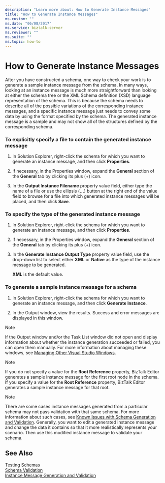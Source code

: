 ```yaml
---
description: "Learn more about: How to Generate Instance Messages"
title: "How to Generate Instance Messages"
ms.custom: ""
ms.date: "06/08/2017"
ms.service: biztalk-server
ms.reviewer: ""
ms.suite: ""
ms.topic: how-to
---
```

# How to Generate Instance Messages
After you have constructed a schema, one way to check your work is to generate a sample instance message from the schema. In many ways, looking at an instance message is much more straightforward than looking at either the schema tree or the XML Schema definition (XSD) language representation of the schema. This is because the schema needs to describe all of the possible variations of the corresponding instance messages, and a specific instance message just needs to convey some data by using the format specified by the schema. The generated instance message is a sample and may not show all of the structures defined by the corresponding schema.  
  
### To explicitly specify a file to contain the generated instance message  
  
1.  In Solution Explorer, right-click the schema for which you want to generate an instance message, and then click **Properties**.  
  
2.  If necessary, in the Properties window, expand the **General** section of the **General** tab by clicking its plus (+) icon.  
  
3.  In the **Output Instance Filename** property value field, either type the name of a file or use the ellipsis (**...**) button at the right end of the value field to browse for a file into which generated instance messages will be placed, and then click **Save**.  
  
### To specify the type of the generated instance message  
  
1.  In Solution Explorer, right-click the schema for which you want to generate an instance message, and then click **Properties**.  
  
2.  If necessary, in the Properties window, expand the **General** section of the **General** tab by clicking its plus (+) icon.  
  
3.  In the **Generate Instance Output Type** property value field, use the drop-down list to select either **XML** or **Native** as the type of the instance message to be generated.  
  
     **XML** is the default value.  
  
### To generate a sample instance message for a schema  
  
1.  In Solution Explorer, right-click the schema for which you want to generate an instance message, and then click **Generate Instance**.  
  
2.  In the Output window, view the results. Success and error messages are displayed in this window.  
  
> [!NOTE]
>  If the Output window and/or the Task List window did not open and display information about whether the instance generation succeeded or failed, you can open them manually. For more information about managing these windows, see [Managing Other Visual Studio Windows](../core/how-to-manage-other-visual-studio-windows.md).  
  
> [!NOTE]
>  If you do not specify a value for the **Root Reference** property, BizTalk Editor generates a sample instance message for the first root node in the schema. If you specify a value for the **Root Reference** property, BizTalk Editor generates a sample instance message for that root.  
  
> [!NOTE]
>  There are some cases instance messages generated from a particular schema may not pass validation with that same schema. For more information about such cases, see [Known Issues with Schema Generation and Validation](../core/known-issues-with-schema-generation-and-validation.md). Generally, you want to edit a generated instance message and change the data it contains so that it more realistically represents your scenario. Then use this modified instance message to validate your schema.  
  
## See Also  
 [Testing Schemas](../core/testing-schemas.md)   
 [Schema Validation](../core/schema-validation1.md)   
 [Instance Message Generation and Validation](../core/instance-message-generation-and-validation.md)
